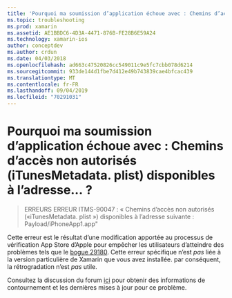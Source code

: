 ```yaml
---
title: 'Pourquoi ma soumission d’application échoue avec : Chemins d’accès non autorisés (iTunesMetadata. plist) disponibles à l’adresse... ?'
ms.topic: troubleshooting
ms.prod: xamarin
ms.assetid: AE1BBDC6-4D3A-4471-876B-FE28B6E59A24
ms.technology: xamarin-ios
author: conceptdev
ms.author: crdun
ms.date: 04/03/2018
ms.openlocfilehash: ad663c47520826cc549011c9e5fc7cbb078d6214
ms.sourcegitcommit: 933de144d1fbe7d412e49b743839cae4bfcac439
ms.translationtype: MT
ms.contentlocale: fr-FR
ms.lasthandoff: 09/04/2019
ms.locfileid: "70291031"
---
```

# <a name="why-does-my-app-submission-fail-with-disallowed-paths--itunesmetadataplist--found-at--"></a>Pourquoi ma soumission d’application échoue avec : Chemins d’accès non autorisés (iTunesMetadata. plist) disponibles à l’adresse... ?

> ERREURS ERREUR ITMS-90047 : « Chemins d’accès non autorisés («iTunesMetadata. plist ») disponibles à l’adresse suivante : Payload/iPhoneApp1.app"

Cette erreur est le résultat d’une modification apportée au processus de vérification App Store d’Apple pour empêcher les utilisateurs d’atteindre des problèmes tels que le [bogue 29180](https://bugzilla.xamarin.com/show_bug.cgi?id=29180). Cette erreur spécifique n’est _pas_ liée à la version particulière de Xamarin que vous avez installée. par conséquent, la rétrogradation n’est _pas_ utile.

Consultez la discussion du forum [ici](https://forums.xamarin.com/discussion/40388/disallowed-paths-itunesmetadata-plist-found-at-when-submitting-to-app-store/p1) pour obtenir des informations de contournement et les dernières mises à jour pour ce problème.
